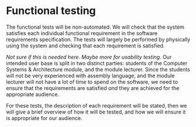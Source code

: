 # Functional testing #

The functional tests will be non-automated. We will check that the system satisfies each individual functional requirement in the software requirements specification. The tests will largely be performed by physically using the system and checking that each requirement is satisfied.

*Not sure if this is needed here. Maybe more for usability testing.*
Our intended user base is split in two distinct parties: students of the Computer Systems & Architecture module, and the module lecturer. Since the students will not be very experienced with assembly language, and the module lecturer will not have a lot of time to spend on the software, we need to ensure that the requirements are satisfied *and* they are achieved for the appropriate audience.

For these tests, the description of each requirement will be stated, then we will give a brief overview of how it will be tested, and how we will ensure it is appropriate for our audience.
